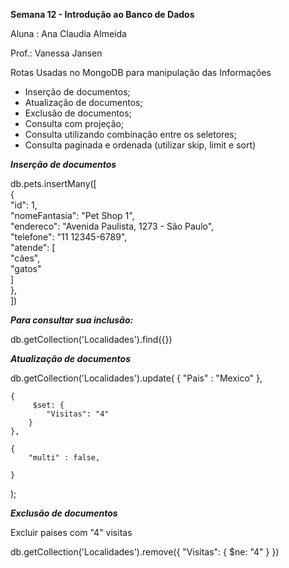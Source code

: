 ****Semana 12 - Introdução ao Banco de Dados****

Aluna : Ana Claudia Almeida

Prof.: Vanessa Jansen

Rotas Usadas no MongoDB para manipulação das Informações

- Inserção de documentos;
- Atualização de documentos;
- Exclusão de documentos;
- Consulta com projeção;
- Consulta utilizando combinação entre os seletores;
- Consulta paginada e ordenada (utilizar skip, limit e sort)

***Inserção de documentos***

db.pets.insertMany([</br>
    {</br>
        "id": 1,</br>
        "nomeFantasia": "Pet Shop 1",</br>
        "endereco": "Avenida Paulista, 1273 - São Paulo",</br>
        "telefone": "11 12345-6789",</br>
        "atende": [</br>
            "cães",</br>
            "gatos"</br>
        ]</br>
    },</br>
])</br>

***Para consultar sua inclusão:***

db.getCollection('Localidades').find({})


***Atualização de documentos***

db.getCollection('Localidades').update(
    {
        "Pais" : "Mexico"
    },

    {
         $set: {
            "Visitas": "4"
        }
    },
    
    {
        "multi" : false, 
        
    }
);


***Exclusão de documentos***

Excluir paises com "4" visitas

db.getCollection('Localidades').remove({
    "Visitas": { $ne: "4" }
})
